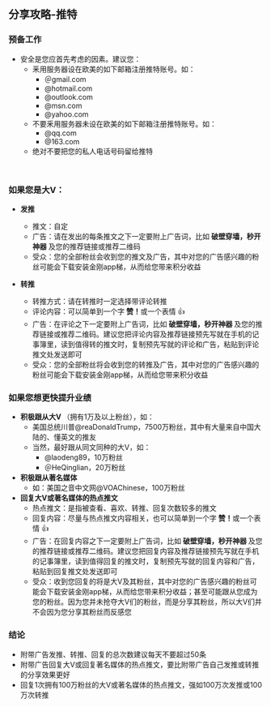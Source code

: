 ## 分享攻略-推特

### 预备工作
- 安全是您应首先考虑的因素。建议您：
  - 釆用服务器设在欧美的如下邮箱注册推特账号。如：
    - ＠gmail.com
    - @hotmail.com
    - @outlook.com
    - @msn.com
    - @yahoo.com
  - 不要釆用服务器未设在欧美的如下邮箱注册推特账号。如：
    - @qq.com
    - @163.com
  - 绝对不要把您的私人电话号码留给推特
<br>

### 如果您是大V：
- <Strong>发推</Strong>
  - 推文：自定
  - 广告：请在发出的每条推文之下一定要附上广告词，比如<Strong> 破壁穿墙，秒开神器 </Strong>及您的推荐链接或推荐二维码
  - 受众：您的全部粉丝会收到您的推文及广告，其中对您的广告感兴趣的粉丝可能会下载安装金刚app梯，从而给您带来积分收益

- <Strong>转推</Strong>
  - 转推方式：请在转推时一定选择带评论转推
  - 评论内容：可以简单到一个字<Strong> 赞！</Strong>或一个表情 👍
  - 广告：在评论之下一定要附上广告词，比如<Strong> 破壁穿墙，秒开神器 </Strong>及您的推荐链接或推荐二维码。建议您把评论内容及推荐链接预先写就在手机的记事簿里，读到值得转的推文时，复制预先写就的评论和广告，粘贴到评论推文处发送即可
  - 受众：您的全部粉丝将会收到您的转推及广告，其中对您的广告感兴趣的粉丝可能会下载安装金刚app梯，从而给您带来积分收益

### 如果您想更快提升业绩
-  <Strong>积极跟从大V </Strong>（拥有1万及以上粉丝），如：
   - 美国总统川普@reaDonaldTrump，7500万粉丝，其中有大量来自中国大陆的、懂英文的推友
   - 当然，最好跟从同文同种的大V，如：
     - @laodeng89，10万粉丝
     - ＠HeQinglian，20万粉丝
-  <Strong>积极跟从著名媒体</Strong>
   - 如：美国之音中文网@VOAChinese，100万粉丝
- <Strong> 回复大V或著名媒体的热点推文</Strong>
  - 热点推文：是指被查看、喜欢、转推、回复次数较多的推文
  - 回复内容：尽量与热点推文内容相关，也可以简单到一个字<Strong> 赞！</Strong>或一个表情 👍
  - 广告：在回复内容之下一定要附上广告词，比如<Strong> 破壁穿墙，秒开神器 </Strong>及您的推荐链接或推荐二维码。建议您把回复内容及推荐链接预先写就在手机的记事簿里，读到值得回复的推文时，复制预先写就的回复内容和广告，粘贴到回复推文处发送即可
  - 受众：收到您回复的将是大V及其粉丝，其中对您的广告感兴趣的粉丝可能会下载安装金刚app梯，从而给您带来积分收益；甚至可能跟从您成为您的粉丝。因为您并未抢夺大V们的粉丝，而是分享其粉丝，所以大V们并不会因为您分享其粉丝而反感您

### 结论
- 附带广告发推、转推、回复的总次数建议每天不要超过50条
- 附带广告回复大V或回复著名媒体的热点推文，要比附带广告自己发推或转推的分享效果更好
- 回复1次拥有100万粉丝的大V或著名媒体的热点推文，强如100万次发推或100万次转推

